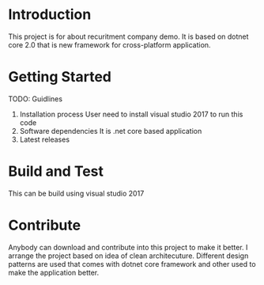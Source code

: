 # Introduction
This project is for about recuritment company demo. It is based on dotnet core 2.0 that is new framework for cross-platform application.

# Getting Started
TODO: Guidlines
1.	Installation process
User need to install visual studio 2017 to run this code
2.	Software dependencies
It is .net core based application
3.	Latest releases

# Build and Test
This can be build using visual studio 2017 

# Contribute
Anybody can download and contribute into this project to make it better. I arrange the project based on idea of clean architecuture. 
Different design patterns are used that comes with dotnet core framework and other used to make the application better.
